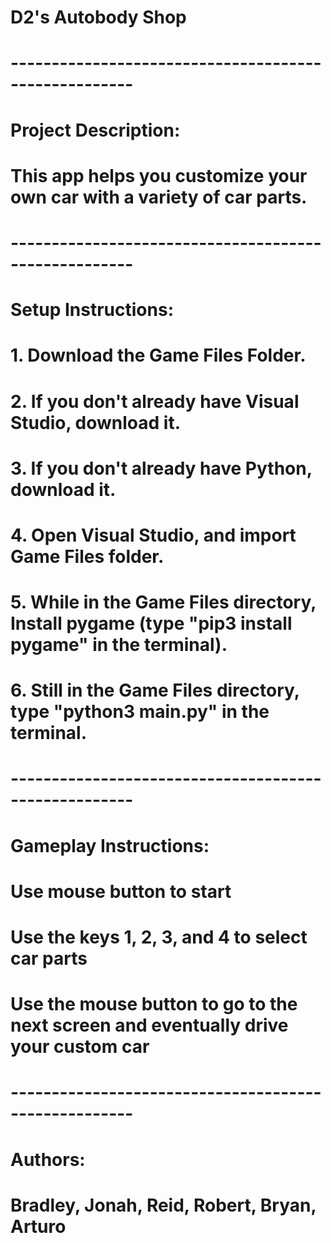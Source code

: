 # D2's Autobody Shop

# -----------------------------------------------------

# Project Description:
# This app helps you customize your own car with a variety of car parts.

# -----------------------------------------------------

# Setup Instructions:
# 1. Download the Game Files Folder.
# 2. If you don't already have Visual Studio, download it.
# 3. If you don't already have Python, download it.
# 4. Open Visual Studio, and import Game Files folder.
# 5. While in the Game Files directory,  Install pygame (type "pip3 install pygame" in the terminal).
# 6. Still in the Game Files directory, type "python3 main.py" in the terminal. 

# -----------------------------------------------------

# Gameplay Instructions:
# Use mouse button to start
# Use the keys 1, 2, 3, and 4 to select car parts
# Use the mouse button to go to the next screen and eventually drive your custom car

# -----------------------------------------------------

# Authors:
# Bradley, Jonah, Reid, Robert, Bryan, Arturo
